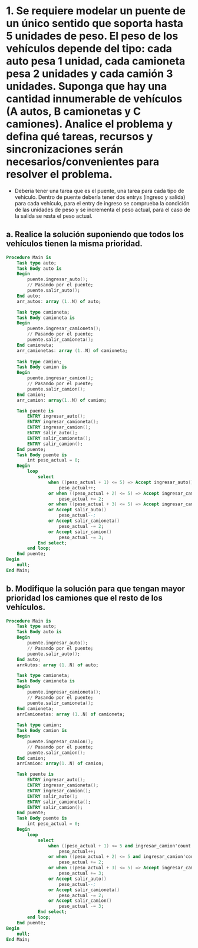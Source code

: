 # 1. Se requiere modelar un puente de un único sentido que soporta hasta 5 unidades de peso. El peso de los vehículos depende del tipo: cada auto pesa 1 unidad, cada camioneta pesa 2 unidades y cada camión 3 unidades. Suponga que hay una cantidad innumerable de vehículos (A autos, B camionetas y C camiones). Analice el problema y defina qué tareas, recursos y sincronizaciones serán necesarios/convenientes para resolver el problema.

- Debería tener una tarea que es el puente, una tarea para cada tipo de vehículo. Dentro de puente debería tener dos entrys (ingreso y salida) para cada vehículo, para el entry de ingreso se comprueba la condición de las unidades de peso y se incrementa el peso actual, para el caso de la salida se resta el peso actual.

## a. Realice la solución suponiendo que todos los vehículos tienen la misma prioridad.

```ada
Procedure Main is
    Task type auto;
    Task Body auto is
    Begin
        puente.ingresar_auto();
        // Pasando por el puente;
        puente.salir_auto();
    End auto;
    arr_autos: array (1..N) of auto;

    Task type camioneta;
    Task Body camioneta is
    Begin
        puente.ingresar_camioneta();
        // Pasando por el puente;
        puente.salir_camioneta();
    End camioneta;
    arr_camionetas: array (1..N) of camioneta;
    
    Task type camion;
    Task Body camion is
    Begin
        puente.ingresar_camion();
        // Pasando por el puente;
        puente.salir_camion();
    End camion;
    arr_camion: array(1..N) of camion;

    Task puente is
        ENTRY ingresar_auto();
        ENTRY ingresar_camioneta();
        ENTRY ingresar_camion();
        ENTRY salir_auto();
        ENTRY salir_camioneta();
        ENTRY salir_camion();
    End puente;
    Task Body puente is
        int peso_actual = 0;
    Begin
        loop
            select
                when ((peso_actual + 1) <= 5) => Accept ingresar_auto();
                    peso_actual++;
                or when ((peso_actual + 2) <= 5) => Accept ingresar_camioneta();
                    peso_actual += 2;
                or when ((peso_actual + 3) <= 5) => Accept ingresar_camioneta();
                or Accept salir_auto()
                    peso_actual--;
                or Accept salir_camioneta()
                    peso_actual -= 2;
                or Accept salir_camion()
                    peso_actual -= 3;
            End select;
        end loop;
    End puente;
Begin
    null;
End Main;
```

## b. Modifique la solución para que tengan mayor prioridad los camiones que el resto de los vehículos.

```ada
Procedure Main is
    Task type auto;
    Task Body auto is
    Begin
        puente.ingresar_auto();
        // Pasando por el puente;
        puente.salir_auto();
    End auto;
    arrAutos: array (1..N) of auto;

    Task type camioneta;
    Task Body camioneta is
    Begin
        puente.ingresar_camioneta();
        // Pasando por el puente;
        puente.salir_camioneta();
    End camioneta;
    arrCamionetas: array (1..N) of camioneta;
    
    Task type camion;
    Task Body camion is
    Begin
        puente.ingresar_camion();
        // Pasando por el puente;
        puente.salir_camion();
    End camion;
    arrCamion: array(1..N) of camion;

    Task puente is
        ENTRY ingresar_auto();
        ENTRY ingresar_camioneta();
        ENTRY ingresar_camion();
        ENTRY salir_auto();
        ENTRY salir_camioneta();
        ENTRY salir_camion();
    End puente;
    Task Body puente is
        int peso_actual = 0;
    Begin
        loop
            select
                when ((peso_actual + 1) <= 5 and ingresar_camion'count == 0) => Accept ingresar_auto()
                    peso_actual++;
                or when ((peso_actual + 2) <= 5 and ingresar_camion'count == 0) => Accept ingresar_camioneta()
                    peso_actual += 2;
                or when ((peso_actual + 3) <= 5) => Accept ingresar_camion()
                    peso_actual += 3;
                or Accept salir_auto()
                    peso_actual--;
                or Accept salir_camioneta()
                    peso_actual -= 2;
                or Accept salir_camion()
                    peso_actual -= 3;
            End select;
        end loop;
    End puente;
Begin
    null;
End Main;
```